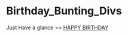 # Birthday_Bunting_Divs
Just Have a glance >>
 [HAPPY BIRTHDAY](https://codepen.io/adishisood/full/yLXPmgr)

